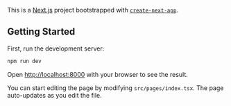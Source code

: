 This is a [Next.js](https://nextjs.org/) project bootstrapped with [`create-next-app`](https://github.com/vercel/next.js/tree/canary/packages/create-next-app).

## Getting Started

First, run the development server:

```bash
npm run dev
```

Open [http://localhost:8000](http://localhost:8000) with your browser to see the result.

You can start editing the page by modifying `src/pages/index.tsx`. The page auto-updates as you edit the file.

